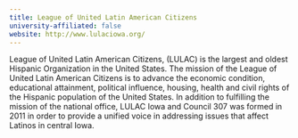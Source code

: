 ```yaml
---
title: League of United Latin American Citizens
university-affiliated: false
website: http://www.lulaciowa.org/
---
```


League of United Latin American Citizens, (LULAC) is the largest and oldest Hispanic Organization in the United States. The mission of the League of United Latin American Citizens is to advance the economic condition, educational attainment, political influence, housing, health and civil rights of the Hispanic population of the United States. In addition to fulfilling the mission of the national office, LULAC Iowa and Council 307 was formed in 2011 in order to provide a unified voice in addressing issues that affect Latinos in central Iowa.
